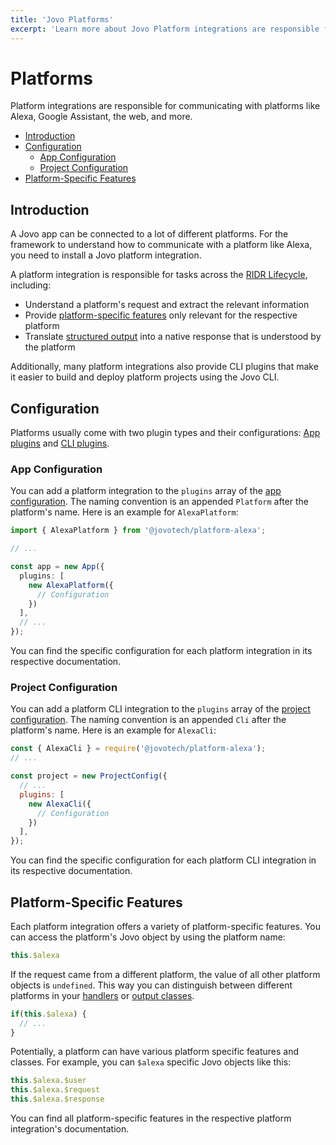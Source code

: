 ```yaml
---
title: 'Jovo Platforms'
excerpt: 'Learn more about Jovo Platform integrations are responsible for communicating with platforms like Alexa, Google Assistant, the web, and more.'
---
```

# Platforms

Platform integrations are responsible for communicating with platforms like Alexa, Google Assistant, the web, and more.

- [Introduction](#introduction)
- [Configuration](#configuration)
  - [App Configuration](#app-configuration)
  - [Project Configuration](#project-configuration)
- [Platform-Specific Features](#platform-specific-features)

## Introduction

A Jovo app can be connected to a lot of different platforms. For the framework to understand how to communicate with a platform like Alexa, you need to install a Jovo platform integration.

A platform integration is responsible for tasks across the [RIDR Lifecycle](./ridr-lifecycle.md), including:

* Understand a platform's request and extract the relevant information
* Provide [platform-specific features](#platform-specific-features) only relevant for the respective platform
* Translate [structured output](./output.md) into a native response that is understood by the platform

Additionally, many platform integrations also provide CLI plugins that make it easier to build and deploy platform projects using the Jovo CLI.

## Configuration

Platforms usually come with two plugin types and their configurations: [App plugins](#app-configuration) and [CLI plugins](#project-configuration).


### App Configuration

You can add a platform integration to the `plugins` array of the [app configuration](./app-config.md). The naming convention is an appended `Platform` after the platform's name. Here is an example for `AlexaPlatform`:

```typescript
import { AlexaPlatform } from '@jovotech/platform-alexa';

// ...

const app = new App({
  plugins: [
    new AlexaPlatform({
      // Configuration
    })
  ],
  // ...
});
```

You can find the specific configuration for each platform integration in its respective documentation.


### Project Configuration

You can add a platform CLI integration to the `plugins` array of the [project configuration](./project-config.md). The naming convention is an appended `Cli` after the platform's name. Here is an example for `AlexaCli`:


```js
const { AlexaCli } = require('@jovotech/platform-alexa');
// ...

const project = new ProjectConfig({
  // ...
  plugins: [
    new AlexaCli({
      // Configuration
    })
  ],
});
```

You can find the specific configuration for each platform CLI integration in its respective documentation.


## Platform-Specific Features

Each platform integration offers a variety of platform-specific features. You can access the platform's Jovo object by using the platform name:

```typescript
this.$alexa
```

If the request came from a different platform, the value of all other platform objects is `undefined`. This way you can distinguish between different platforms in your [handlers](./handlers.md) or [output classes](./output.md). 

```typescript
if(this.$alexa) {
  // ...
}
```

Potentially, a platform can have various platform specific features and classes. For example, you can `$alexa` specific Jovo objects like this:

```typescript
this.$alexa.$user
this.$alexa.$request
this.$alexa.$response
```

You can find all platform-specific features in the respective platform integration's documentation.
